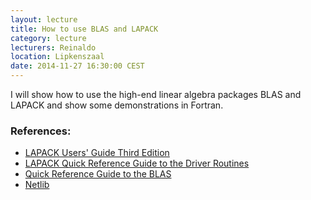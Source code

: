 ```yaml
---
layout: lecture
title: How to use BLAS and LAPACK
category: lecture
lecturers: Reinaldo
location: Lipkenszaal
date: 2014-11-27 16:30:00 CEST
---
```


I will show how to use the high-end linear algebra packages BLAS and LAPACK and show some demonstrations in Fortran.

### References:

* [LAPACK Users' Guide Third Edition](http://www.netlib.org/lapack/lug/)
* [LAPACK Quick Reference Guide to the Driver Routines](http://www.netlib.org/lapack/lapackqref.ps)
* [Quick Reference Guide to the BLAS](http://www.netlib.org/lapack/lug/node145.html)
* [Netlib](http://www.netlib.org)

 
